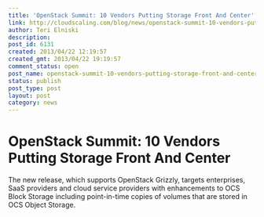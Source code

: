 ```yaml
---
title: 'OpenStack Summit: 10 Vendors Putting Storage Front And Center'
link: http://cloudscaling.com/blog/news/openstack-summit-10-vendors-putting-storage-front-and-center/
author: Teri Elniski
description: 
post_id: 6131
created: 2013/04/22 12:19:57
created_gmt: 2013/04/22 19:19:57
comment_status: open
post_name: openstack-summit-10-vendors-putting-storage-front-and-center
status: publish
post_type: post
layout: post
category: news
---
```


# OpenStack Summit: 10 Vendors Putting Storage Front And Center

The new release, which supports OpenStack Grizzly, targets enterprises, SaaS providers and cloud service providers with enhancements to OCS Block Storage including point-in-time copies of volumes that are stored in OCS Object Storage.